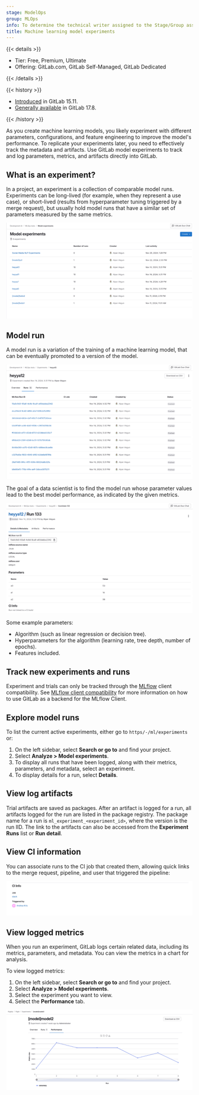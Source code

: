 ```yaml
---
stage: ModelOps
group: MLOps
info: To determine the technical writer assigned to the Stage/Group associated with this page, see https://handbook.gitlab.com/handbook/product/ux/technical-writing/#assignments
title: Machine learning model experiments
---
```


{{< details >}}

- Tier: Free, Premium, Ultimate
- Offering: GitLab.com, GitLab Self-Managed, GitLab Dedicated

{{< /details >}}

{{< history >}}

- [Introduced](https://gitlab.com/groups/gitlab-org/-/epics/9341) in GitLab 15.11.
- [Generally available](https://gitlab.com/groups/gitlab-org/-/epics/9341) in GitLab 17.8.

{{< /history >}}

As you create machine learning models, you likely experiment with different parameters, configurations,
and feature engineering to improve the model's performance. To replicate your experiments later, you need
to effectively track the metadata and artifacts. Use GitLab model experiments to track and log parameters,
metrics, and artifacts directly into GitLab.

## What is an experiment?

In a project, an experiment is a collection of comparable model runs.
Experiments can be long-lived (for example, when they represent a use case), or
short-lived (results from hyperparameter tuning triggered by a merge request),
but usually hold model runs that have a similar set of parameters measured
by the same metrics.

![List of experiments](img/experiments_v17_9.png)

## Model run

A model run is a variation of the training of a machine learning model, that can be eventually promoted to a version
of the model.

![Experiment run list table with run ID, creation timestamps, creator name, and status.](img/runs_v17_9.png)

The goal of a data scientist is to find the model run whose parameter values lead to the best model
performance, as indicated by the given metrics.

![Experiment details and metadata page showing ML flow run ID, source information, and parameters.](img/run_v17_9.png)

Some example parameters:

- Algorithm (such as linear regression or decision tree).
- Hyperparameters for the algorithm (learning rate, tree depth, number of epochs).
- Features included.

## Track new experiments and runs

Experiment and trials can only be tracked through the
[MLflow](https://www.mlflow.org/docs/latest/tracking.html) client compatibility.
See [MLflow client compatibility](mlflow_client.md) for more information
on how to use GitLab as a backend for the MLflow Client.

## Explore model runs

To list the current active experiments, either go to `https/-/ml/experiments` or:

1. On the left sidebar, select **Search or go to** and find your project.
1. Select **Analyze > Model experiments**.
1. To display all runs that have been logged, along with their metrics, parameters, and metadata, select an experiment.
1. To display details for a run, select **Details**.

## View log artifacts

Trial artifacts are saved as packages. After an artifact is logged for a run, all artifacts logged for the run are listed in the package registry. The package name for a run is `ml_experiment_<experiment_id>`, where the version is the run IID. The link to the artifacts can also be accessed from the **Experiment Runs** list or **Run detail**.

## View CI information

You can associate runs to the CI job that created them, allowing quick links to the merge request, pipeline, and user that triggered the pipeline:

![CI information in run detail](img/run_detail_ci_v17_9.png)

## View logged metrics

When you run an experiment, GitLab logs certain related data, including its metrics, parameters, and metadata. You can view the metrics in a chart for analysis.

To view logged metrics:

1. On the left sidebar, select **Search or go to** and find your project.
1. Select **Analyze > Model experiments**.
1. Select the experiment you want to view.
1. Select the **Performance** tab.

![A graph of an experiment's performance](img/metrics_v17_10.png)
